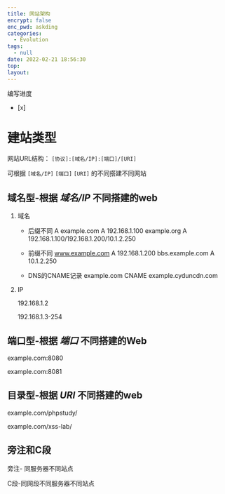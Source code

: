 ```yaml
---
title: 网站架构
encrypt: false
enc_pwd: askding
categories:
  - Evolution
tags:
  - null
date: 2022-02-21 18:56:30
top:
layout:
---
```

编写进度
- [x] 

# 建站类型

网站URL结构： `[协议]:[域名/IP]:[端口]/[URI]`

可根据 `[域名/IP]`  `[端口]`  `[URI]` 的不同搭建不同网站

## 域名型-根据 *域名/IP* 不同搭建的web

1. 域名
   - 后缀不同 A
   example.com  A 192.168.1.100
   example.org   A 192.168.1.100/192.168.1.200/10.1.2.250

   - 前缀不同
   www.example.com   A   192.168.1.200
   bbs.example.com   A 10.1.2.250
   -  DNS的CNAME记录
   example.com   CNAME    example.cyduncdn.com

2. IP

   192.168.1.2

   192.168.1.3-254 



## 端口型-根据 *端口* 不同搭建的Web

example.com:8080

example.com:8081



## 目录型-根据 *URI* 不同搭建的web 

example.com/phpstudy/

example.com/xss-lab/



## 旁注和C段

旁注- 同服务器不同站点

C段-同网段不同服务器不同站点

